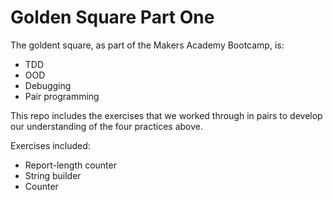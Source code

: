# Golden Square Part One

The goldent square, as part of the Makers Academy Bootcamp, is:
* TDD
* OOD
* Debugging
* Pair programming

This repo includes the exercises that we worked through in pairs to develop our understanding of the four practices above. <br>

Exercises included: 
* Report-length counter
* String builder
* Counter
